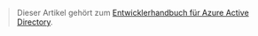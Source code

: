 > Dieser Artikel gehört zum [Entwicklerhandbuch für Azure Active Directory](../articles/active-directory/active-directory-developers-guide.md).

<!---HONumber=July15_HO4-->